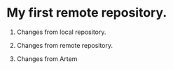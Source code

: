 # My first remote repository.

1. Changes from local repository.

2. Changes from remote repository.

3. Changes from Artem